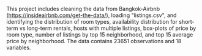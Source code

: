 This project includes cleaning the data from Bangkok-Airbnb (https://insideairbnb.com/get-the-data/), loading "listings.csv", and identifying the distribution of room types, availability distribution for short-term vs long-term rentals, hosts with multiple listings, box-plots of price by room type, number of listings by top 15 neighborhood, and top 15 average price by neighborhood. The data contains 23651 observations and 18 variables.
